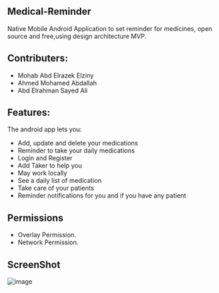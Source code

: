 ## Medical-Reminder

 Native Mobile Android Application to set reminder for medicines, open source and free,using design architecture MVP.
 
 
## Contributers:

* Mohab Abd Elrazek Elziny
* Ahmed Mohamed Abdallah
* Abd Elrahman Sayed Ali

## Features:

The android app lets you:
* Add, update and delete your medications
* Reminder to take your daily medications
* Login and Register
* Add Taker to help you
* May work locally
* See a daily list of medication 
* Take care of your patients
* Reminder notifications for you and if you have any patient

## Permissions

* Overlay Permission.
* Network Permission.

## ScreenShot
![image](https://drive.google.com/uc?export=view&id=14ySzxxnaNCv5JO2lUZfZZlYKbcam-h8f)

<!-- ## ScreenShot:
<div>
  <img src ="https://drive.google.com/file/d/14ySzxxnaNCv5JO2lUZfZZlYKbcam-h8f/view?usp=sharing" width=40%>
<img src = "https://user-images.githubusercontent.com/31763341/148643872-cf9c2785-afbc-4a21-923d-9e417289ef2a.png" width = 40%>
 <img src="https://user-images.githubusercontent.com/31763341/148643879-783cea94-4d0f-4432-b5e3-728fefe73df3.png" width=40%>
 <img src="https://user-images.githubusercontent.com/31763341/148644044-64894c4f-6cab-46e5-9c6d-704ab3af0031.png" width=40%>
<img src= "https://user-images.githubusercontent.com/31763341/148644166-5cfb0a28-86dc-4cb9-a354-b866d980dc14.png" width =40%>
 <img src="https://user-images.githubusercontent.com/31763341/148653431-c5bb3c91-e6bf-47e1-92d9-6ffc787a9dd8.png" width=40%>
 <img src="https://user-images.githubusercontent.com/31763341/148653646-6bf0f87c-4b77-488e-a7a2-29c49447784b.png" width=50%> 
</div> -->
